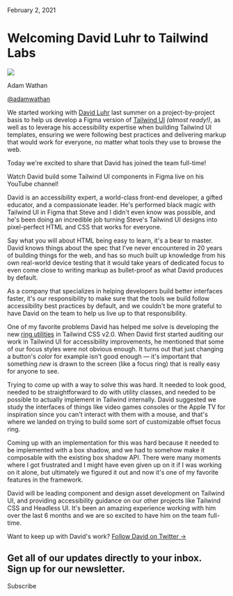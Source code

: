 February 2, 2021

# Welcoming David Luhr to Tailwind Labs

![](/_next/image?url=%2F_next%2Fstatic%2Fmedia%2Fadamwathan.f69b0b90.jpg\&w=96\&q=75)

Adam Wathan

[@adamwathan](https://twitter.com/adamwathan)

We started working with [David Luhr](https://twitter.com/david_luhr) last summer on a project-by-project basis to help us develop a Figma version of [Tailwind UI](https://tailwindui.com) *(almost ready!)*, as well as to leverage his accessibility expertise when building Tailwind UI templates, ensuring we were following best practices and delivering markup that would work for everyone, no matter what tools they use to browse the web.

Today we're excited to share that David has joined the team full-time!

Watch David build some Tailwind UI components in Figma live on his YouTube channel!

David is an accessibility expert, a world-class front-end developer, a gifted educator, and a compassionate leader. He's performed black magic with Tailwind UI in Figma that Steve and I didn't even know was possible, and he's been doing an incredible job turning Steve's Tailwind UI designs into pixel-perfect HTML and CSS that works for everyone.

Say what you will about HTML being easy to learn, it's a bear to master. David knows things about the spec that I've never encountered in 20 years of building things for the web, and has so much built up knowledge from his own real-world device testing that it would take years of dedicated focus to even come close to writing markup as bullet-proof as what David produces by default.

As a company that specializes in helping developers build better interfaces faster, it's our responsibility to make sure that the tools we build follow accessibility best practices by default, and we couldn't be more grateful to have David on the team to help us live up to that responsibility.

One of my favorite problems David has helped me solve is developing the new [ring utilities](https://v2.tailwindcss.com/docs/ring-offset-width) in Tailwind CSS v2.0. When David first started auditing our work in Tailwind UI for accessibility improvements, he mentioned that some of our focus styles were not obvious enough. It turns out that just changing a button's *color* for example isn't good enough — it's important that something *new* is drawn to the screen (like a focus ring) that is really easy for anyone to see.

Trying to come up with a way to solve this was hard. It needed to look good, needed to be straightforward to do with utility classes, and needed to be possible to actually implement in Tailwind internally. David suggested we study the interfaces of things like video games consoles or the Apple TV for inspiration since you can't interact with them with a mouse, and that's where we landed on trying to build some sort of customizable offset focus ring.

Coming up with an implementation for this was hard because it needed to be implemented with a box shadow, and we had to somehow make it composable with the existing box shadow API. There were many moments where I got frustrated and I might have even given up on it if I was working on it alone, but ultimately we figured it out and now it's one of my favorite features in the framework.

David will be leading component and design asset development on Tailwind UI, and providing accessibility guidance on our other projects like Tailwind CSS and Headless UI. It's been an amazing experience working with him over the last 6 months and we are so excited to have him on the team full-time.

Want to keep up with David's work? [Follow David on Twitter →](https://twitter.com/david_luhr)

Get all of our updates directly to your inbox.\
Sign up for our newsletter.
---------------------------

Subscribe
